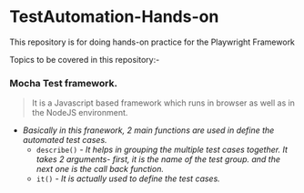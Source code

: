# TestAutomation-Hands-on
This repository is for doing hands-on practice for the Playwright Framework

Topics to be covered in this repository:-
### Mocha Test framework.
> It is a Javascript based framework which runs in browser as well as in the NodeJS environment.
- *Basically in this franework, 2 main functions are used in define the automated test cases.*
	- `describe()` - *It helps in grouping the multiple test cases together. It takes 2 arguments- first, it is the name of the test group. and the next one is the call back function.*
	- `it()` - *It is actually used to define the test cases.*